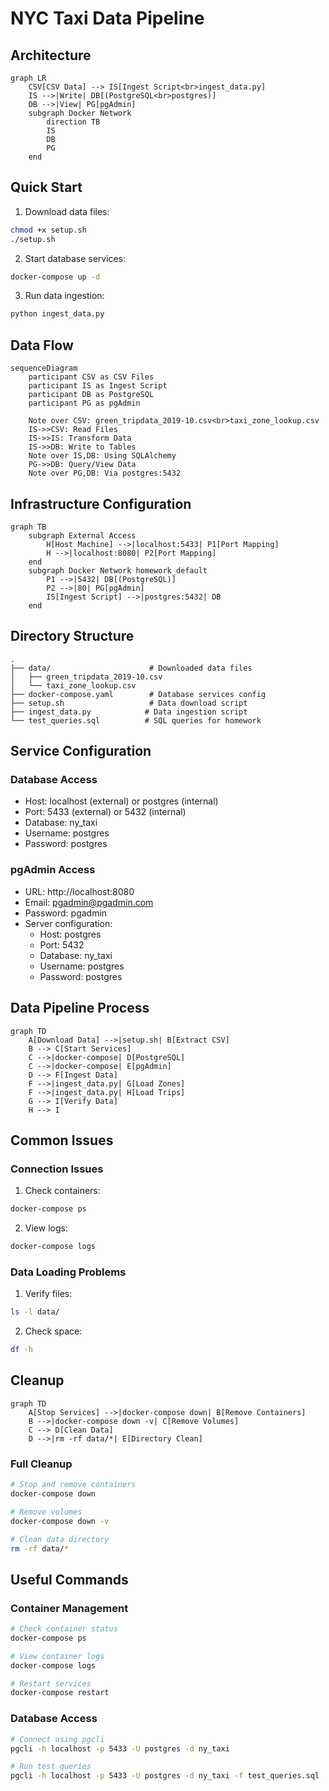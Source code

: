 # NYC Taxi Data Pipeline

## Architecture

```mermaid
graph LR
    CSV[CSV Data] --> IS[Ingest Script<br>ingest_data.py]
    IS -->|Write| DB[(PostgreSQL<br>postgres)]
    DB -->|View| PG[pgAdmin]
    subgraph Docker Network
        direction TB
        IS
        DB
        PG
    end
```

## Quick Start

1. Download data files:
```bash
chmod +x setup.sh
./setup.sh
```

2. Start database services:
```bash
docker-compose up -d
```

3. Run data ingestion:
```bash
python ingest_data.py
```

## Data Flow

```mermaid
sequenceDiagram
    participant CSV as CSV Files
    participant IS as Ingest Script
    participant DB as PostgreSQL
    participant PG as pgAdmin

    Note over CSV: green_tripdata_2019-10.csv<br>taxi_zone_lookup.csv
    IS->>CSV: Read Files
    IS->>IS: Transform Data
    IS->>DB: Write to Tables
    Note over IS,DB: Using SQLAlchemy
    PG->>DB: Query/View Data
    Note over PG,DB: Via postgres:5432
```

## Infrastructure Configuration

```mermaid
graph TB
    subgraph External Access
        H[Host Machine] -->|localhost:5433| P1[Port Mapping]
        H -->|localhost:8080| P2[Port Mapping]
    end
    subgraph Docker Network homework_default
        P1 -->|5432| DB[(PostgreSQL)]
        P2 -->|80| PG[pgAdmin]
        IS[Ingest Script] -->|postgres:5432| DB
    end
```

## Directory Structure
```
.
├── data/                      # Downloaded data files
│   ├── green_tripdata_2019-10.csv
│   └── taxi_zone_lookup.csv
├── docker-compose.yaml        # Database services config
├── setup.sh                   # Data download script
├── ingest_data.py            # Data ingestion script
└── test_queries.sql          # SQL queries for homework
```

## Service Configuration

### Database Access
- Host: localhost (external) or postgres (internal)
- Port: 5433 (external) or 5432 (internal)
- Database: ny_taxi
- Username: postgres
- Password: postgres

### pgAdmin Access
- URL: http://localhost:8080
- Email: pgadmin@pgadmin.com
- Password: pgadmin
- Server configuration:
  - Host: postgres
  - Port: 5432
  - Database: ny_taxi
  - Username: postgres
  - Password: postgres

## Data Pipeline Process

```mermaid
graph TD
    A[Download Data] -->|setup.sh| B[Extract CSV]
    B --> C[Start Services]
    C -->|docker-compose| D[PostgreSQL]
    C -->|docker-compose| E[pgAdmin]
    D --> F[Ingest Data]
    F -->|ingest_data.py| G[Load Zones]
    F -->|ingest_data.py| H[Load Trips]
    G --> I[Verify Data]
    H --> I
```

## Common Issues

### Connection Issues
1. Check containers:
```bash
docker-compose ps
```

2. View logs:
```bash
docker-compose logs
```

### Data Loading Problems
1. Verify files:
```bash
ls -l data/
```

2. Check space:
```bash
df -h
```

## Cleanup

```mermaid
graph TD
    A[Stop Services] -->|docker-compose down| B[Remove Containers]
    B -->|docker-compose down -v| C[Remove Volumes]
    C --> D[Clean Data]
    D -->|rm -rf data/*| E[Directory Clean]
```

### Full Cleanup
```bash
# Stop and remove containers
docker-compose down

# Remove volumes
docker-compose down -v

# Clean data directory
rm -rf data/*
```

## Useful Commands

### Container Management
```bash
# Check container status
docker-compose ps

# View container logs
docker-compose logs

# Restart services
docker-compose restart
```

### Database Access
```bash
# Connect using pgcli
pgcli -h localhost -p 5433 -U postgres -d ny_taxi

# Run test queries
pgcli -h localhost -p 5433 -U postgres -d ny_taxi -f test_queries.sql
```